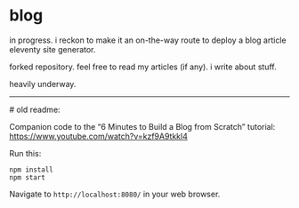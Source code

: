 # blog
in progress. i reckon to make it an on-the-way route to deploy a blog article eleventy site generator.

forked repository. feel free to read my articles (if any). i write about stuff.

heavily underway.

<hr>
# old readme: 

Companion code to the “6 Minutes to Build a Blog from Scratch” tutorial: https://www.youtube.com/watch?v=kzf9A9tkkl4

Run this:

```
npm install
npm start
```

Navigate to `http://localhost:8080/` in your web browser.
